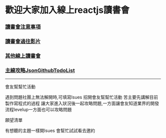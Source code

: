 # 歡迎大家加入線上reactjs讀書會

### [讀書會注意事項](http://goo.gl/d9cRJ9)

### [讀書會過往影片](https://github.com/onlinereadbook/bookreactjs/tree/master/%E8%AE%80%E6%9B%B8%E6%9C%83%E9%81%8E%E5%BE%80%E5%BD%B1%E7%89%87)

### [其他線上讀書會](http://goo.gl/mQbjWw)

### [主線攻略JsonGithubTodoList](http://goo.gl/VxQ0ab)

---

會友幫幫忙活動

遇到問題社團上無法解開時,可填寫Isues 招開會友幫幫忙活動
苦主要先講解目前製作寫程式的過程
讓大家進入狀況後一起攻略問題,一方面讓會友知道業界的開發流程levelup一方面也可以攻略問題

願望清單

有想聽的主題一樣開Isues 會幫忙試試看去邀約
